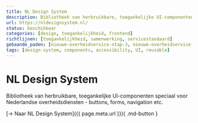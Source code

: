 ```yaml
---
title: NL Design System
description: Bibliotheek van herbruikbare, toegankelijke UI-componenten voor Nederlandse overheidsdiensten
url: https://nldesignsystem.nl/
status: beschikbaar
categories: [design, toegankelijkheid, frontend]
richtlijnen: [toegankelijkheid, samenwerking, servicestandaard]
gebaande_paden: [nieuwe-overheidservice-stap-3, nieuwe-overheidservice-stap-4]
tags: [design-system, components, accessibility, UI, reusable]
---
```


# NL Design System

Bibliotheek van herbruikbare, toegankelijke UI-componenten speciaal voor Nederlandse overheidsdiensten - buttons, forms, navigation etc.

[→ Naar NL Design System]({{ page.meta.url }}){ .md-button }
